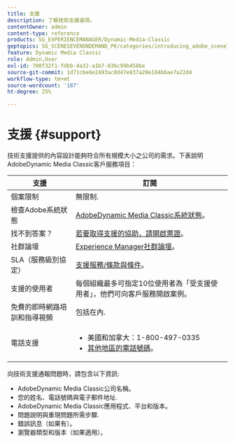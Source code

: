 ```yaml
---
title: 支援
description: 了解技術支援選項。
contentOwner: admin
content-type: reference
products: SG_EXPERIENCEMANAGER/Dynamic-Media-Classic
geptopics: SG_SCENESEVENONDEMAND_PK/categories/introducing_adobe_scene7
feature: Dynamic Media Classic
role: Admin,User
exl-id: 708f32f1-fdbb-4a32-a1b7-836c99b458be
source-git-commit: 1d71cbe6e2493ac8d47e837a20e194b6ae7a22d4
workflow-type: tm+mt
source-wordcount: '187'
ht-degree: 25%

---
```


# 支援 {#support}

技術支援提供的內容設計能夠符合所有規模大小之公司的需求。下表說明AdobeDynamic Media Classic客戶服務項目：

| 支援 | 訂閱 |
|--- |--- |
| 個案限制 | 無限制. |
| 檢查Adobe系統狀態 | [AdobeDynamic Media Classic系統狀態](https://status.adobe.com/products/1175)。 |
| 找不到答案？ | [若要取得支援的協助，請開啟票證](https://experienceleague.adobe.com/?support-solution=General#support)。 |
| 社群論壇 | [Experience Manager社群論壇](https://experienceleaguecommunities.adobe.com/t5/adobe-experience-manager/ct-p/adobe-experience-manager-community)。 |
| SLA（服務級別協定） | [支援服務/條款與條件](https://helpx.adobe.com/support/programs/support-policies-terms-conditions.html)。 |
| 支援的使用者 | 每個組織最多可指定10位使用者為「受支援使用者」，他們可向客戶服務開啟案例。 |
| 免費的即時網路培訓和指導視頻 | 包括在內. |
| 電話支援 | <ul><li>美國和加拿大：1-800-497-0335 </li><li>[其他地區的電話號碼](https://helpx.adobe.com/contact/dma-external/DMACustomeCareRegionalPhoneNumbers.html)。</li></ul> |

<!-- |Create a support case| [https://helpx.adobe.com/enterprise/admin-guide.html/enterprise/using/support-for-experience-cloud.ug.html](https://helpx.adobe.com/enterprise/admin-guide.html/enterprise/using/support-for-experience-cloud.ug.html) | -->

向技術支援通報問題時，請包含以下資訊:

* AdobeDynamic Media Classic公司名稱。
* 您的姓名、電話號碼與電子郵件地址.
* AdobeDynamic Media Classic應用程式、平台和版本。
* 問題說明與重現問題所需步驟.
* 錯誤訊息（如果有）。
* 瀏覽器類型和版本（如果適用）。
